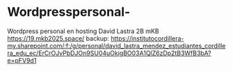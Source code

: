 # Wordpresspersonal-
Wordpress personal en hosting
David Lastra 
2B mKB 
https://19.mkb2025.space/
backup:  https://institutocordillera-my.sharepoint.com/:f:/g/personal/david_lastra_mendez_estudiantes_cordillera_edu_ec/ErCrOJvPbDJOn9SU04uOkigBO03A1QlZ6zDp2tB3WfB3bA?e=pFV9d1
